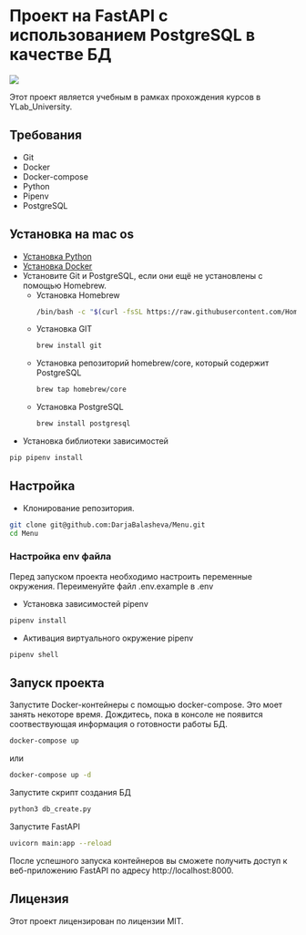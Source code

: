 # Проект на FastAPI с использованием PostgreSQL в качестве БД
<img src="https://github.com/DarjaBalasheva/fullstack-ivkhk/actions/workflows/my_workflow.yml/badge.svg">

Этот проект является учебным в рамках прохождения курсов в YLab_University.


## Требования
- Git
- Docker
- Docker-compose
- Python
- Pipenv
- PostgreSQL

## Установка на mac os
- [Установка Python](https://www.python.org/downloads/macos/)
- [Установка Docker](https://www.docker.com/get-started/)
- Установите Git  и PostgreSQL, если они ещё не установлены с помощью Homebrew.
  - Установка Homebrew
    ```bash
    /bin/bash -c "$(curl -fsSL https://raw.githubusercontent.com/Homebrew/install/HEAD/install.sh)"
    ```
  - Установка GIT
    ```bash
    brew install git
    
  - Установка репозиторий homebrew/core, который содержит PostgreSQL
    ```bash
    brew tap homebrew/core
    ```
  - Установка PostgreSQL
    ```bash
    brew install postgresql
    ```
- Установка библиотеки зависимостей
```bash
pip pipenv install
```


## Настройка
- Клонирование репозитория.
```bash
git clone git@github.com:DarjaBalasheva/Menu.git
cd Menu
```
### Настройка env файла
Перед запуском проекта необходимо настроить переменные окружения.
Переименуйте файл .env.example в .env

- Установка зависимостей pipenv
```bash
pipenv install
```

- Активация виртуального окружение pipenv
```bash
pipenv shell
```

## Запуск проекта
Запустите Docker-контейнеры с помощью docker-compose. Это моет занять некоторе время. Дождитесь, пока в консоле не появится соотвествующая информация о готовности работы БД.
```bash
docker-compose up
```
или
```bash
docker-compose up -d
```
Запустите скрипт создания БД
```bash
python3 db_create.py
```
Запустите FastAPI
```bash
uvicorn main:app --reload
```
После успешного запуска контейнеров вы сможете получить доступ к веб-приложению FastAPI по адресу http://localhost:8000.

## Лицензия
Этот проект лицензирован по лицензии MIT.
 
